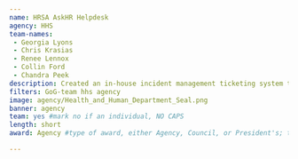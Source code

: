 ```yaml
---
name: HRSA AskHR Helpdesk
agency: HHS
team-names:
 - Georgia Lyons
 - Chris Krasias
 - Renee Lennox
 - Collin Ford
 - Chandra Peek
description: Created an in-house incident management ticketing system to replace a call center. Their work helped Directors manage workloads, reduce HR costs, and identify risks that could potentially impact customer service.
filters: GoG-team hhs agency
image: agency/Health_and_Human_Department_Seal.png
banner: agency
team: yes #mark no if an individual, NO CAPS
length: short
award: Agency #type of award, either Agency, Council, or President's; this is case sensitive so make sure to match the options listed exactly. This section generates the format of the card

---
```


